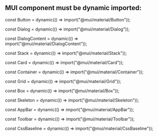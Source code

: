 ## MUI component must be dynamic imported:

const Button = dynamic(() => import("@mui/material/Button"));

const Dialog = dynamic(() => import("@mui/material/Dialog"));

const DialogContent = dynamic(() => import("@mui/material/DialogContent"));

const Stack = dynamic(() => import("@mui/material/Stack"));

const Card = dynamic(() => import("@mui/material/Card"));

const Container = dynamic(() => import("@mui/material/Container"));

const Grid = dynamic(() => import("@mui/material/Grid"));

const Box = dynamic(() => import("@mui/material/Box"));

const Skeleton = dynamic(() => import("@mui/material/Skeleton"));

const AppBar = dynamic(() => import("@mui/material/AppBar"));

const Toolbar = dynamic(() => import("@mui/material/Toolbar"));

const CssBaseline = dynamic(() => import("@mui/material/CssBaseline"));
